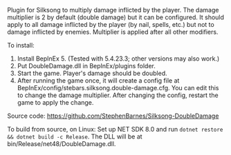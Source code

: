  Plugin for Silksong to multiply damage inflicted by the player. The damage multiplier is 2 by default (double damage) but it can be configured. It should apply to all damage inflicted by the player (by nail, spells, etc.) but not to damage inflicted by enemies. Multiplier is applied after all other modifiers.

To install:
1. Install BepInEx 5. (Tested with 5.4.23.3; other versions may also work.)
2. Put DoubleDamage.dll in BepInEx/plugins folder.
3. Start the game. Player's damage should be doubled.
4. After running the game once, it will create a config file at BepInEx/config/stebars.silksong.double-damage.cfg. You can edit this to change the damage multiplier. After changing the config, restart the game to apply the change.

Source code: https://github.com/StephenBarnes/Silksong-DoubleDamage 

To build from source, on Linux: Set up NET SDK 8.0 and run `dotnet restore && dotnet build -c Release`. The DLL will be at bin/Release/net48/DoubleDamage.dll.
